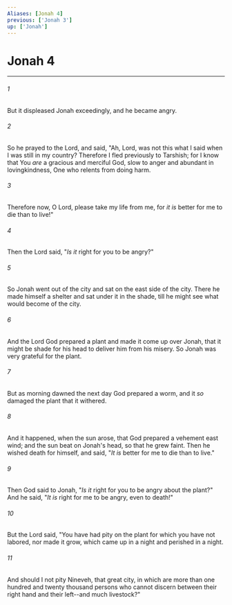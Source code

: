 ```yaml
---
Aliases: [Jonah 4]
previous: ['Jonah 3']
up: ['Jonah']
---
```

# Jonah 4

***


###### 1 
But it displeased Jonah exceedingly, and he became angry. 

###### 2 
So he prayed to the Lord, and said, "Ah, Lord, was not this what I said when I was still in my country? Therefore I fled previously to Tarshish; for I know that You _are_ a gracious and merciful God, slow to anger and abundant in lovingkindness, One who relents from doing harm. 

###### 3 
Therefore now, O Lord, please take my life from me, for _it is_ better for me to die than to live!" 

###### 4 
Then the Lord said, "_Is it_ right for you to be angry?" 

###### 5 
So Jonah went out of the city and sat on the east side of the city. There he made himself a shelter and sat under it in the shade, till he might see what would become of the city. 

###### 6 
And the Lord God prepared a plant and made it come up over Jonah, that it might be shade for his head to deliver him from his misery. So Jonah was very grateful for the plant. 

###### 7 
But as morning dawned the next day God prepared a worm, and it _so_ damaged the plant that it withered. 

###### 8 
And it happened, when the sun arose, that God prepared a vehement east wind; and the sun beat on Jonah's head, so that he grew faint. Then he wished death for himself, and said, "_It is_ better for me to die than to live." 

###### 9 
Then God said to Jonah, "_Is it_ right for you to be angry about the plant?" And he said, "_It is_ right for me to be angry, even to death!" 

###### 10 
But the Lord said, "You have had pity on the plant for which you have not labored, nor made it grow, which came up in a night and perished in a night. 

###### 11 
And should I not pity Nineveh, that great city, in which are more than one hundred and twenty thousand persons who cannot discern between their right hand and their left--and much livestock?"
